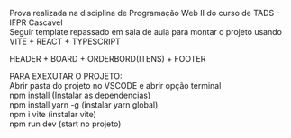 Prova realizada na disciplina de Programação Web II do curso de TADS - IFPR Cascavel<br />
Seguir template repassado em sala de aula para montar o projeto usando VITE + REACT + TYPESCRIPT<br />

HEADER + BOARD + ORDERBORD(ITENS) + FOOTER<br />

PARA EXEXUTAR O PROJETO: <br />
Abrir pasta do projeto no VSCODE e abrir opção terminal<br />
npm install (Instalar as dependencias)<br />
npm install yarn -g (instalar yarn global)<br />
npm i vite (instalar vite)<br />
npm run dev (start no projeto)<br />

